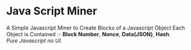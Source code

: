# Java Script Miner
A Simple Javascript Miner to Create Blocks of a Javascript Object
Each Object is Contained :-
**Block Number**, 
**Nonce**, 
**Data(JSON)**, 
**Hash**.
<br>
*Pure Javascript no UI.*
